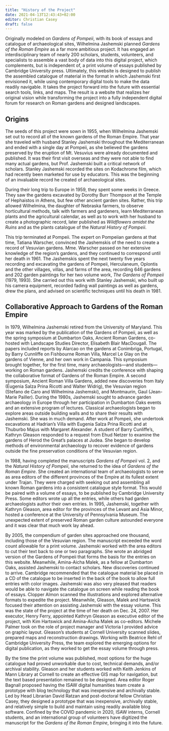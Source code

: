 ```yaml
---
title: "History of the Project"
date: 2021-04-13T12:43:43+02:00
editor: Christian Casey
draft: false
---
```

Originally modeled on *Gardens of Pompeii*, with its book of essays and catalogue of archaeological sites, Wilhelmina Jashemski planned *Gardens of the Roman Empire* as a far more ambitious project. It has engaged an interdisciplinary team of nearly 200 scholars, students, volunteers, and specialists to assemble a vast body of data into this digital project, which complements, but is independent of, a print volume of essays published by Cambridge University press. Ultimately, this website is designed to publish the assembled catalogue of material in the format in which Jashemski first envisioned it, while using contemporary digital tools to make the data readily navigable. It takes the project forward into the future with essential search tools, links, and maps. The result is a website that realizes her original vision while transforming the project into a fully independent digital forum for research on Roman gardens and designed landscapes.

## Origins

The seeds of this project were sown in 1955, when Wilhelmina Jashemski set out to record all of the known gardens of the Roman Empire. That year she traveled with husband Stanley Jashemski throughout the Mediterranean and ended with a single day at Pompeii, as she believed the gardens preserved by the eruption of Mt. Vesuvius were already documented and published. It was their first visit overseas and they were not able to find many actual gardens, but Prof. Jashemski built a critical network of scholars. Stanley Jashemski recorded the sites on Kodachrome film, which had recently been marketed for use by educators. This was the beginning of an invaluable record he created of archaeological sites.

During their long trip to Europe in 1959, they spent some weeks in Greece. They saw the gardens excavated by Dorothy Burr Thompson at the Temple of Hephaistos in Athens, but few other ancient garden sites. Rather, this trip allowed Wilhelmina, the daughter of Nebraska farmers, to observe horticultural methods, talk with farmers and gardeners, learn Mediterranean plants and the agricultural calendar, as well as to work with her husband to create a photographic record, later published as *Wildflowers amidst the Ruins* and as the plants catalogue of the *Natural History of Pompeii*.

This trip terminated at Pompeii. The expert on Pompeiian gardens at that time, Tatiana Warscher, convinced the Jashemskis of the need to create a record of Vesuvian gardens. Mme. Warscher passed on her extensive knowledge of the region’s gardens, and they continued to correspond until her death in 1961. The Jashemskis spent the next twenty five years recording and excavating the gardens of Pompeii, Herculaneum, Oplontis and the other villages, villas, and farms of the area, recording 646 gardens and 202 garden paintings for her two volume work, *The Gardens of Pompeii* (1979, 1993). She carried out this work with Stanley Jashemski, who built up his camera equipment, recorded fading wall paintings as well as gardens, drew the plans, and advised on scientific techniques until his death in 1981.

## Collaborative Approach to Gardens of the Roman Empire

In 1979, Wilhelmina Jashemski retired from the University of Maryland. This year was marked by the publication of the Gardens of Pompeii, as well as the spring symposium at Dumbarton Oaks, Ancient Roman Gardens, co-hosted with Landscape Studies Director, Elisabeth Blair MacDougall. The papers included reports by Alarcao on the gardens at Conimbriga, Portugal, by Barry Cunnliffe on Fishbourne Roman Villa, Marcel Le Glay on the gardens of Vienne, and her own work in Campania. This symposium brought together, for the first time, many archaeologists—and students—working on Roman gardens. Jashemski credits the conference with shaping the collaborative format of Gardens of the Roman Empire. A second symposium, Ancient Roman Villa Gardens, added new discoveries from Italy (Eugenia Salza Prina Ricotti and Walter Widrig), the Vesuvian region (Stefano de Caro and Wilhelmina Jashemski), and Montmaurin, Gaul (Jean-Marie Pailler).
During the 1980s, Jashemski sought to advance garden archaeology in Europe through her participation in Dumbarton Oaks events and an extensive program of lectures. Classical archaeologists began to explore areas outside building walls and to share their results with Jashemski. She was in much demand. After work at Pompeii, she undertook excavations at Hadrian’s Villa with Eugenia Salza Prina Ricotti and at Thuburbo Majus with Margaret Alexander. A student of Barry Cunliffe’s, Kathryn Gleason responded to a request from Ehud Netzer to examine the gardens of Herod the Great’s palaces at Judea. She began to develop methods of environmental archaeology to recover evidence of gardens outside the fine preservation conditions of the Vesuvian region.

In 1988, having completed the manuscripts *Gardens of Pompeii* vol. 2, and the *Natural History of Pompeii*, she returned to the idea of *Gardens of the Roman Empire*. She created an international team of archaeologists to serve as area editors of the different provinces of the Empire at its fullest extent under Trajan. They were charged with seeking out and assembling all known Roman gardens into a consistent catalogue style format. This would be paired with a volume of essays, to be published by Cambridge University Press. Some editors wrote up all the entries, while others had garden archaeologists author their own entries. In 1995, Jashemski, together with Kathryn Gleason, area editor for the provinces of the Levant and Asia Minor, hosted a conference at the University of Pennsylvania Museum. The unexpected extent of preserved Roman garden culture astounded everyone and it was clear that much work lay ahead.

By 2005, the compendium of garden sites approached one thousand, including those of the Vesuvian region. The manuscript exceeded the word count allowable for a print volume. Jashemski worked with the area editors to cut their text back to one or two paragraphs. She wrote an abridged version of the Gardens of Pompeii that forms the basis for the entries on this website. Meanwhile, Amina-Aicha Malek, as a fellow at Dumbarton Oaks, assisted Jashemski to contact scholars. New discoveries continued to arrive. Cambridge recommended that the catalogue material be placed in a CD of the catalogue to be inserted in the back of the book to allow full entries with color images. Jashemski was also very pleased that readers would be able to navigate the catalogue on screen while reading the book of essays. Clopper Almon scanned the illustrations and explored alternative formats to expedite the project. Meanwhile, Gleason, Malek and Hartswick focused their attention on assisting Jashemski with the essay volume. This was the state of the project at the time of her death on Dec. 24, 2007. Her executor, Henry Ferry, appointed Kathryn Gleason as executive editor of the project, with Kim Hartswick and Amina-Aicha Malek as co-editors. Michele Palmer took on the role of project manager and Victoria I provided advice on graphic layout. Gleason’s students at Cornell University scanned slides, prepared maps and reconstruction drawings. Working with Beatrice Rehl of Cambridge University Press, the team explored the emerging options for digital publication, as they worked to get the essay volume through press.

By the time the print volume was published, most options for the huge catalogue had proved unworkable due to cost, technical demands, and/or archival stability. Gleason and her students worked with Keith Jenkins of Mann Library at Cornell to create an effective GIS map for navigation, but the text based presentation remained to be designed. Area editor Roger Bagnall proposed having the ISAW digital humanities team create a prototype with blog technology that was inexpensive and archivally stable. Led by Head Librarian David Ratzan and post-doctoral fellow Christian Casey, they designed a prototype that was inexpensive, archivally stable, and relatively simple to build and maintain using readily available blog software. Confined by the COVID pandemic in 2020, ISAW interns, Cornell students, and an international group of volunteers have digitized the manuscript for the *Gardens of the Roman Empire*, bringing it into the future.
